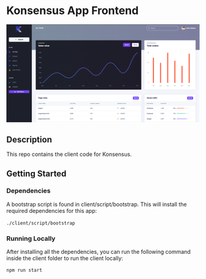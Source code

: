 # Konsensus App Frontend

<img src="./konsensus_dash.png" alt="Team Logo" width="700"/>


## Description

This repo contains the client code for Konsensus.


## Getting Started

### Dependencies

A bootstrap script is found in client/script/bootstrap. This will install the required dependencies for this app:

`./client/script/bootstrap`

### Running Locally

After installing all the dependencies, you can run the following command inside the client folder to run the client locally:
```
npm run start
```
